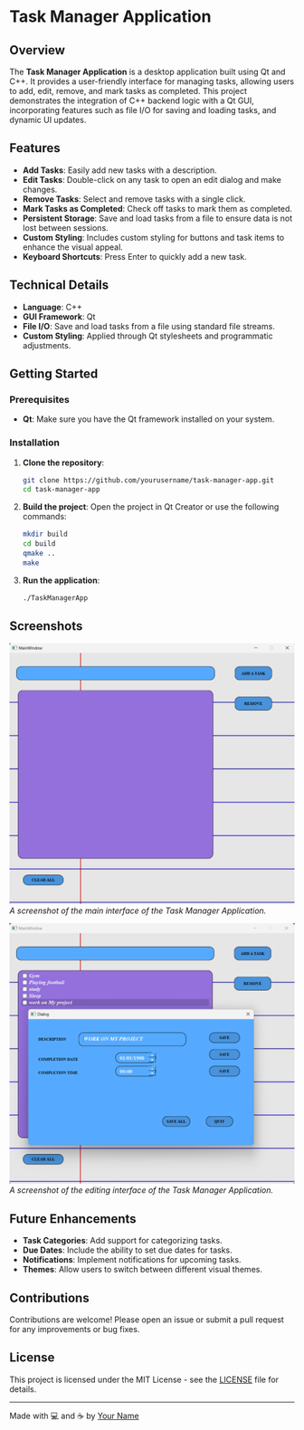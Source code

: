 # Task Manager Application

## Overview

The **Task Manager Application** is a desktop application built using Qt and C++. It provides a user-friendly interface for managing tasks, allowing users to add, edit, remove, and mark tasks as completed. This project demonstrates the integration of C++ backend logic with a Qt GUI, incorporating features such as file I/O for saving and loading tasks, and dynamic UI updates.

## Features

- **Add Tasks**: Easily add new tasks with a description.
- **Edit Tasks**: Double-click on any task to open an edit dialog and make changes.
- **Remove Tasks**: Select and remove tasks with a single click.
- **Mark Tasks as Completed**: Check off tasks to mark them as completed.
- **Persistent Storage**: Save and load tasks from a file to ensure data is not lost between sessions.
- **Custom Styling**: Includes custom styling for buttons and task items to enhance the visual appeal.
- **Keyboard Shortcuts**: Press Enter to quickly add a new task.

## Technical Details

- **Language**: C++
- **GUI Framework**: Qt
- **File I/O**: Save and load tasks from a file using standard file streams.
- **Custom Styling**: Applied through Qt stylesheets and programmatic adjustments.

## Getting Started

### Prerequisites

- **Qt**: Make sure you have the Qt framework installed on your system.

### Installation

1. **Clone the repository**:
    ```bash
    git clone https://github.com/yourusername/task-manager-app.git
    cd task-manager-app
    ```

2. **Build the project**:
    Open the project in Qt Creator or use the following commands:
    ```bash
    mkdir build
    cd build
    qmake ..
    make
    ```

3. **Run the application**:
    ```bash
    ./TaskManagerApp
    ```

## Screenshots

![Main Interface](screenshots/mainwindow1.png)
_A screenshot of the main interface of the Task Manager Application._

![editing Interface](screenshots/mainwindow2.png)
_A screenshot of the editing interface of the Task Manager Application._
## Future Enhancements

- **Task Categories**: Add support for categorizing tasks.
- **Due Dates**: Include the ability to set due dates for tasks.
- **Notifications**: Implement notifications for upcoming tasks.
- **Themes**: Allow users to switch between different visual themes.

## Contributions

Contributions are welcome! Please open an issue or submit a pull request for any improvements or bug fixes.

## License

This project is licensed under the MIT License - see the [LICENSE](LICENSE) file for details.

---

Made with 💻 and ☕ by [Your Name](https://github.com/yourusername)

